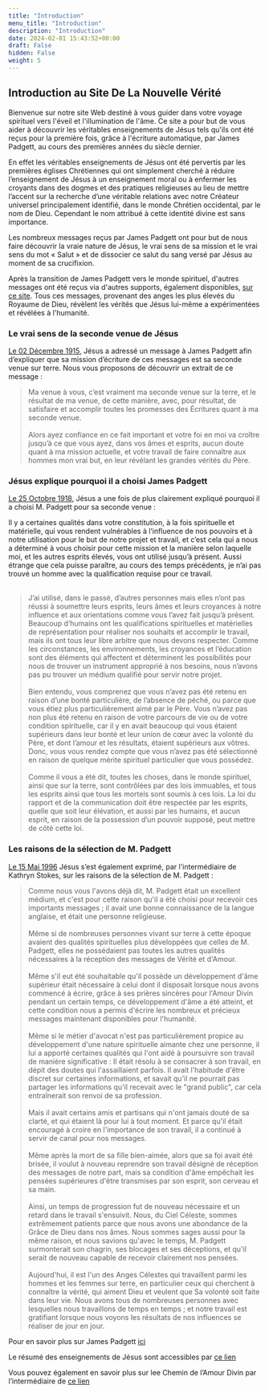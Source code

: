 ```yaml
---
title: "Introduction"
menu_title: "Introduction"
description: "Introduction"
date: 2024-02-01 15:43:52+00:00
draft: False
hidden: False
weight: 5
---
```

## Introduction au Site De La Nouvelle Vérité

Bienvenue sur notre site Web destiné à vous guider dans votre voyage spirituel vers l'éveil et l'illumination de l'âme. Ce site a pour but de vous aider à découvrir les véritables enseignements de Jésus tels qu'ils ont été reçus pour la première fois, grâce à l'écriture automatique, par James Padgett, au cours des premières années du siècle dernier.

En effet les véritables enseignements de Jésus ont été pervertis par les premières églises Chrétiennes qui ont simplement cherché à réduire l’enseignement de Jésus à un enseignement moral ou à enfermer les croyants dans des dogmes et des pratiques religieuses au lieu de mettre l’accent sur la recherche d’une véritable relations avec notre Créateur universel principalement identifié, dans le monde Chrétien occidental, par le nom de Dieu. Cependant le nom attribué à cette identité divine est sans importance.

Les nombreux messages reçus par James Padgett ont pour but de nous faire découvrir la vraie nature de Jésus, le vrai sens de sa mission et le vrai sens du mot « Salut » et de dissocier ce salut du sang versé par Jésus au moment de sa crucifixion.

Après la transition de James Padgett vers le monde spirituel, d'autres messages ont été reçus via d'autres supports, également disponibles, [sur ce site](/fr-contemporary-messages/6-2-fr-contemporary-messages-per-medium/). Tous ces messages, provenant des anges les plus élevés du Royaume de Dieu, révèlent les vérités que Jésus lui-même a expérimentées et révélées à l'humanité.

### Le vrai sens de la seconde venue de Jésus

[Le 02 Décembre 1915](/fr-james-padgett-messages/fr-padgett-messages-date-order/fr-padgett-essages-1915-2/fr-1915-12-2-1-jep-jesus/), Jésus a adressé un message à James Padgett afin d’expliquer  que sa mission d’écriture de ces messages est sa seconde venue sur terre. Nous vous proposons de découvrir un extrait de ce message :

> Ma venue à vous, c’est vraiment ma seconde venue sur la terre, et le résultat de ma venue, de cette manière, avec, pour résultat, de satisfaire et accomplir toutes les promesses des Écritures quant à ma seconde venue.
<br><br>
> Alors ayez confiance en ce fait important et votre foi en moi va croître jusqu’à ce que vous ayez, dans vos âmes et esprits, aucun doute quant à ma mission actuelle, et votre travail de faire connaître aux hommes mon vrai but, en leur révélant les grandes vérités du Père. 

### Jésus explique pourquoi il a choisi James Padgett 

[Le 25 Octobre 1918](/fr-james-padgett-messages/fr-padgett-messages-date-order/fr-padgett-messages-1918/fr-1918-10-25-1-jep-jesus/), Jésus a une fois de plus clairement expliqué pourquoi il a choisi M. Padgett pour sa seconde venue :

Il y a certaines qualités dans votre constitution, à la fois spirituelle et matérielle, qui vous rendent vulnérables à l’influence de nos pouvoirs et à notre utilisation pour le but de notre projet et travail, et c’est cela qui a nous a déterminé à vous choisir pour cette mission et la manière selon laquelle moi, et les autres esprits élevés, vous ont utilisé jusqu’à présent. Aussi étrange que cela puisse paraître, au cours des temps précédents, je n’ai pas trouvé un homme avec la qualification requise pour ce travail.
<br><br>
> J’ai utilisé, dans le passé, d’autres personnes mais elles n’ont pas réussi à soumettre leurs esprits, leurs âmes et leurs croyances à notre influence et aux orientations comme vous l’avez fait jusqu’à présent. Beaucoup d’humains ont les qualifications spirituelles et matérielles de représentation pour réaliser nos souhaits et accomplir le travail, mais ils ont tous leur libre arbitre que nous devons respecter. Comme les circonstances, les environnements, les croyances et l’éducation sont des éléments qui affectent et déterminent les possibilités pour nous de trouver un instrument approprié à nos besoins, nous n’avons pas pu trouver un médium qualifié pour servir notre projet.
<br><br>
> Bien entendu, vous comprenez que vous n’avez pas été retenu en raison d’une bonté particulière, de l’absence de péché, ou parce que vous étiez plus particulièrement aimé par le Père. Vous n’avez pas non plus été retenu en raison de votre parcours de vie ou de votre condition spirituelle, car il y en avait beaucoup qui vous étaient supérieurs dans leur bonté et leur union de cœur avec la volonté du Père, et dont l’amour et les résultats, étaient supérieurs aux vôtres. Donc, vous vous rendez compte que vous n’avez pas été sélectionné en raison de quelque mérite spirituel particulier que vous possédez.
<br><br>
> Comme il vous a été dit, toutes les choses, dans le monde spirituel, ainsi que sur la terre, sont contrôlées par des lois immuables, et tous les esprits ainsi que tous les mortels sont soumis à ces lois. La loi du rapport et de la communication doit être respectée par les esprits, quelle que soit leur élévation, et aussi par les humains, et aucun esprit, en raison de la possession d’un pouvoir supposé, peut mettre de côté cette loi.

### Les raisons de la sélection de M. Padgett 

[Le 15 Mai 1996](/fr-contemporary-messages/fr-contemporary-messages-by-date-order/fr-contemporary-messages-1995-1999/fr-1996-5-15-1-ks-jesus/) Jésus s’est également exprimé, par l'intermédiaire de Kathryn Stokes, sur les raisons de la sélection de  M. Padgett :

> Comme nous vous l'avons déjà dit, M. Padgett était un excellent médium, et c'est pour cette raison qu'il a été choisi pour recevoir ces importants messages ; il avait une bonne connaissance de la langue anglaise, et était une personne religieuse.
<br><br>
> Même si de nombreuses personnes vivant sur terre à cette époque avaient des qualités spirituelles plus développées que celles de M. Padgett, elles ne possédaient pas toutes les autres qualités nécessaires à la réception des messages de Vérité et d'Amour.
<br><br>
> Même s'il eut été souhaitable qu'il possède un développement d'âme supérieur était nécessaire à celui dont il disposait lorsque nous avons commencé à écrire, grâce à ses prières sincères pour l'Amour Divin pendant un certain temps, ce développement d'âme a été atteint, et cette condition nous a permis d'écrire les nombreux et précieux messages maintenant disponibles pour l'humanité.
<br><br>
> Même si le métier d'avocat n'est pas particulièrement propice au développement d'une nature spirituelle aimante chez une personne, il lui a apporté certaines qualités qui l'ont aidé à poursuivre son travail de manière significative : Il était résolu à se consacrer à son travail, en dépit des doutes qui l'assaillaient parfois. Il avait l'habitude d'être discret sur certaines informations, et savait qu'il ne pourrait pas partager les informations qu'il recevait avec le "grand public", car cela entraînerait son renvoi de sa profession.
<br><br>
> Mais il avait certains amis et partisans qui n'ont jamais douté de sa clarté, et qui étaient là pour lui à tout moment. Et parce qu'il était encouragé à croire en l'importance de son travail, il a continué à servir de canal pour nos messages.
<br><br>
> Même après la mort de sa fille bien-aimée, alors que sa foi avait été brisée, il voulut à nouveau reprendre son travail désigné de réception des messages de notre part, mais sa condition d'âme empêchait les pensées supérieures d'être transmises par son esprit, son cerveau et sa main.
<br><br>
> Ainsi, un temps de progression fut de nouveau nécessaire et un retard dans le travail s'ensuivit. Nous, du Ciel Céleste, sommes extrêmement patients parce que nous avons une abondance de la Grâce de Dieu dans nos âmes. Nous sommes sages aussi pour la même raison, et nous savions qu'avec le temps, M. Padgett surmonterait son chagrin, ses blocages et ses déceptions, et qu'il serait de nouveau capable de recevoir clairement nos pensées.
<br><br>
> Aujourd'hui, il est l'un des Anges Célestes qui travaillent parmi les hommes et les femmes sur terre, en particulier ceux qui cherchent à connaître la vérité, qui aiment Dieu et veulent que Sa volonté soit faite dans leur vie. Nous avons tous de nombreuses personnes avec lesquelles nous travaillons de temps en temps ; et notre travail est gratifiant lorsque nous voyons les résultats de nos influences se réaliser de jour en jour.

Pour en savoir plus sur James Padgett [ici](https://lanouvelleverite.fr/fr-james-padgett-messages/1-1-fr-brief-presentation-of-james-padgett/)

Le résumé des enseignements de Jésus sont accessibles par [ce lien](https://lanouvelleverite.fr/5-fr-the-key-points-of-jesus-messages/5-1-fr-a-summary-of-the-teachings-of-jesus/)

Vous pouvez également en savoir plus sur lee Chemin de l’Amour Divin par l’intermédiaire de [ce lien](https://lanouvelleverite.fr/8-fr-the-way-of-divine-love/8-6-fr-the-divine-love-path/)
